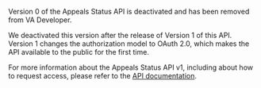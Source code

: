 Version 0 of the Appeals Status API is deactivated and has been removed from VA Developer.

We deactivated this version after the release of Version 1 of this API. Version 1 changes the authorization model to OAuth 2.0, which makes the API available to the public for the first time.

For more information about the Appeals Status API v1, including about how to request access, please refer to the [API documentation](https://developer.va.gov/explore/api/appeals).

